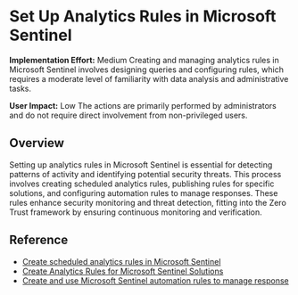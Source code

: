# Set Up Analytics Rules in Microsoft Sentinel

**Implementation Effort:** Medium
Creating and managing analytics rules in Microsoft Sentinel involves designing queries and configuring rules, which requires a moderate level of familiarity with data analysis and administrative tasks.

**User Impact:** Low
The actions are primarily performed by administrators and do not require direct involvement from non-privileged users.

## Overview
Setting up analytics rules in Microsoft Sentinel is essential for detecting patterns of activity and identifying potential security threats. This process involves creating scheduled analytics rules, publishing rules for specific solutions, and configuring automation rules to manage responses. These rules enhance security monitoring and threat detection, fitting into the Zero Trust framework by ensuring continuous monitoring and verification.

## Reference
- [Create scheduled analytics rules in Microsoft Sentinel](https://learn.microsoft.com/en-us/azure/sentinel/create-analytics-rules)
- [Create Analytics Rules for Microsoft Sentinel Solutions](https://learn.microsoft.com/en-us/azure/sentinel/sentinel-analytic-rules-creation)
- [Create and use Microsoft Sentinel automation rules to manage response](https://learn.microsoft.com/en-us/azure/sentinel/create-manage-use-automation-rules)
